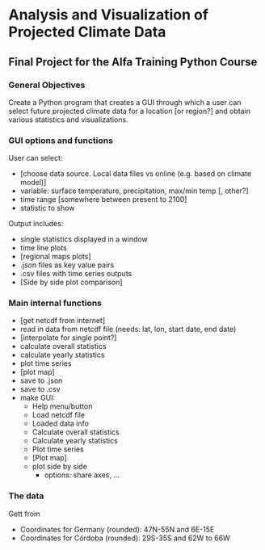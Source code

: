 # Analysis and Visualization of Projected Climate Data


## Final Project for the Alfa Training Python Course


### General Objectives

Create a Python program that creates a GUI through which a user can select future projected climate data for a location [or region?] and obtain various statistics and visualizations.

### GUI options and functions

User can select: 

* [choose data source. Local data files vs online (e.g. based on climate model)]
* variable: surface temperature, precipitation, max/min temp [, other?]
* time range [somewhere between present to 2100]
* statistic to show

Output includes:

* single statistics displayed in a window
* time line plots
* [regional maps plots]
* .json files as key value pairs
* .csv files with time series outputs
* [Side by side plot comparison]


### Main internal functions

* [get netcdf from internet]
* read in data from netcdf file (needs: lat, lon, start date, end date)
* [interpolate for single point?]  
* calculate overall statistics
* calculate yearly statistics
* plot time series
* [plot map]
* save to .json
* save to .csv
* make GUI:
    * Help menu/button
    * Load netcdf file
    * Loaded data info
    * Calculate overall statistics
    * Calculate yearly statistics
    * Plot time series
    * [Plot map]
    * plot side by side
        * options: share axes, ...
  
### The data

Gett from 

* Coordinates for Germany (rounded): 47N-55N and 6E-15E
* Coordinates for Córdoba (rounded): 29S-35S and 62W to 66W

### 